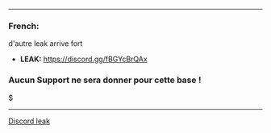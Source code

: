 



____

### French:
d'autre leak arrive fort 

- **LEAK:** https://discord.gg/fBGYcBrQAx

### Aucun Support ne sera donner pour cette base !

$
____

[Discord leak](https://discord.gg/fBGYcBrQAx)
